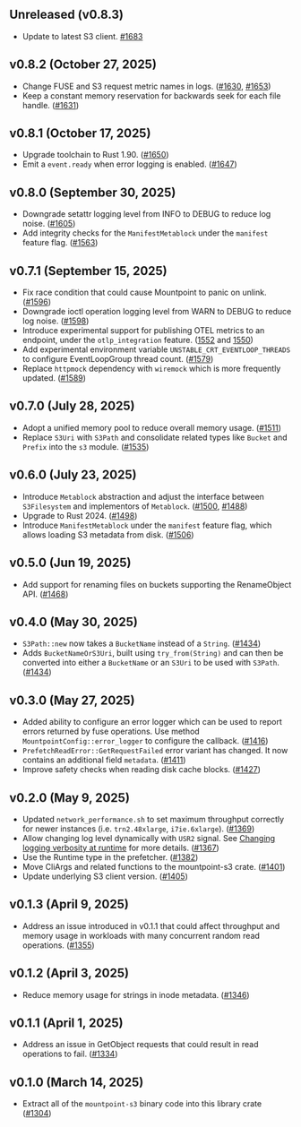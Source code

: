 ## Unreleased (v0.8.3)

* Update to latest S3 client. [#1683](https://github.com/awslabs/mountpoint-s3/pull/1683)

## v0.8.2 (October 27, 2025)

* Change FUSE and S3 request metric names in logs. ([#1630](https://github.com/awslabs/mountpoint-s3/pull/1630), [#1653](https://github.com/awslabs/mountpoint-s3/pull/1653))
* Keep a constant memory reservation for backwards seek for each file handle. ([#1631](https://github.com/awslabs/mountpoint-s3/pull/1631))

## v0.8.1 (October 17, 2025)

* Upgrade toolchain to Rust 1.90. ([#1650](https://github.com/awslabs/mountpoint-s3/pull/1650))
* Emit a `event.ready` when error logging is enabled. ([#1647](https://github.com/awslabs/mountpoint-s3/pull/1647))

## v0.8.0 (September 30, 2025)

* Downgrade setattr logging level from INFO to DEBUG to reduce log noise. ([#1605](https://github.com/awslabs/mountpoint-s3/pull/1605))
* Add integrity checks for the  `ManifestMetablock` under the `manifest` feature flag. ([#1563](https://github.com/awslabs/mountpoint-s3/pull/1563))

## v0.7.1 (September 15, 2025)

* Fix race condition that could cause Mountpoint to panic on unlink. ([#1596](https://github.com/awslabs/mountpoint-s3/pull/1596))
* Downgrade ioctl operation logging level from WARN to DEBUG to reduce log noise. ([#1598](https://github.com/awslabs/mountpoint-s3/pull/1598))
* Introduce experimental support for publishing OTEL metrics to an endpoint, under the `otlp_integration` feature. ([1552](https://github.com/awslabs/mountpoint-s3/pull/1552) and [1550](https://github.com/awslabs/mountpoint-s3/pull/1550))
* Add experimental environment variable `UNSTABLE_CRT_EVENTLOOP_THREADS` to configure EventLoopGroup thread count. ([#1579](https://github.com/awslabs/mountpoint-s3/pull/1579))
* Replace `httpmock` dependency with `wiremock` which is more frequently updated. ([#1589](https://github.com/awslabs/mountpoint-s3/pull/1589))

## v0.7.0 (July 28, 2025)

* Adopt a unified memory pool to reduce overall memory usage. ([#1511](https://github.com/awslabs/mountpoint-s3/pull/1511))
* Replace `S3Uri` with `S3Path` and consolidate related types like `Bucket` and `Prefix` into the `s3` module.
  ([#1535](https://github.com/awslabs/mountpoint-s3/pull/1535))

## v0.6.0 (July 23, 2025)

* Introduce `Metablock` abstraction and adjust the interface between `S3Filesystem` and implementors of `Metablock`. ([#1500](https://github.com/awslabs/mountpoint-s3/pull/1500), [#1488](https://github.com/awslabs/mountpoint-s3/pull/1488))
* Upgrade to Rust 2024. ([#1498](https://github.com/awslabs/mountpoint-s3/pull/1498))
* Introduce `ManifestMetablock` under the `manifest` feature flag, which allows loading S3 metadata from disk. ([#1506](https://github.com/awslabs/mountpoint-s3/pull/1506))

## v0.5.0 (Jun 19, 2025)

* Add support for renaming files on buckets supporting the RenameObject API. ([#1468](https://github.com/awslabs/mountpoint-s3/pull/1468))

## v0.4.0 (May 30, 2025)

* `S3Path::new` now takes a `BucketName` instead of a `String`. ([#1434](https://github.com/awslabs/mountpoint-s3/pull/1434))
* Adds `BucketNameOrS3Uri`, built using `try_from(String)` and can then be converted into either a `BucketName` or an `S3Uri` to be used with `S3Path`. ([#1434](https://github.com/awslabs/mountpoint-s3/pull/1434))

## v0.3.0 (May 27, 2025)

* Added ability to configure an error logger which can be used to report errors returned by fuse operations. Use method `MountpointConfig::error_logger` to configure the callback. ([#1416](https://github.com/awslabs/mountpoint-s3/pull/1416))
* `PrefetchReadError::GetRequestFailed` error variant has changed. It now contains an additional field `metadata`. ([#1411](https://github.com/awslabs/mountpoint-s3/pull/1411))
* Improve safety checks when reading disk cache blocks. ([#1427](https://github.com/awslabs/mountpoint-s3/pull/1427))

## v0.2.0 (May 9, 2025)

* Updated `network_performance.sh` to set maximum throughput correctly for newer instances (i.e. `trn2.48xlarge`, `i7ie.6xlarge`).
  ([#1369](https://github.com/awslabs/mountpoint-s3/pull/1369))
* Allow changing log level dynamically with `USR2` signal. See [Changing logging verbosity at runtime](https://github.com/awslabs/mountpoint-s3/blob/main/doc/LOGGING.md#changing-logging-verbosity-at-runtime) for more details. ([#1367](https://github.com/awslabs/mountpoint-s3/pull/1367))
* Use the Runtime type in the prefetcher. ([#1382](https://github.com/awslabs/mountpoint-s3/pull/1382))
* Move CliArgs and related functions to the mountpoint-s3 crate. ([#1401](https://github.com/awslabs/mountpoint-s3/pull/1401))
* Update underlying S3 client version. ([#1405](https://github.com/awslabs/mountpoint-s3/pull/1405/))

## v0.1.3 (April 9, 2025)

* Address an issue introduced in v0.1.1 that could affect throughput and memory usage in
  workloads with many concurrent random read operations.
  ([#1355](https://github.com/awslabs/mountpoint-s3/pull/1355))

## v0.1.2 (April 3, 2025)

* Reduce memory usage for strings in inode metadata.
  ([#1346](https://github.com/awslabs/mountpoint-s3/pull/1346))

## v0.1.1 (April 1, 2025)

* Address an issue in GetObject requests that could result in read operations to fail.
  ([#1334](https://github.com/awslabs/mountpoint-s3/pull/1334))

## v0.1.0 (March 14, 2025)

* Extract all of the `mountpoint-s3` binary code into this library crate
  ([#1304](https://github.com/awslabs/mountpoint-s3/pull/1304))
